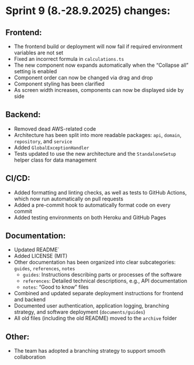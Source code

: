 # Sprint 9 (8.-28.9.2025) changes:

## Frontend:

- The frontend build or deployment will now fail if required environment variables are not set
- Fixed an incorrect formula in `calculations.ts`
- The new component now expands automatically when the “Collapse all” setting is enabled
- Component order can now be changed via drag and drop
- Component styling has been clarified
- As screen width increases, components can now be displayed side by side

## Backend:

- Removed dead AWS-related code
- Architecture has been split into more readable packages: `api`, `domain`, `repository`, and `service`
- Added `GlobalExceptionHandler`
- Tests updated to use the new architecture and the `StandaloneSetup` helper class for data management

## CI/CD:

- Added formatting and linting checks, as well as tests to GitHub Actions, which now run automatically on pull requests
- Added a pre-commit hook to automatically format code on every commit
- Added testing environments on both Heroku and GitHub Pages

## Documentation:

- Updated README`
- Added LICENSE (MIT)
- Other documentation has been organized into clear subcategories: `guides`, `references`, `notes`
  - `guides`: Instructions describing parts or processes of the software
  - `references`: Detailed technical descriptions, e.g., API documentation
  - `notes`: “Good to know” files
- Combined and updated separate deployment instructions for frontend and backend
- Documented user authentication, application logging, branching strategy, and software deployment (`documents/guides`)
- All old files (including the old README) moved to the `archive` folder

## Other:

- The team has adopted a branching strategy to support smooth collaboration
